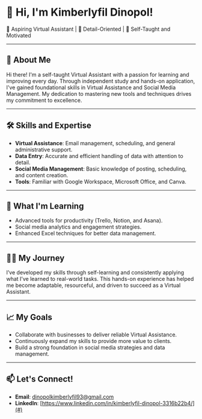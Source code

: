 # 👋 Hi, I'm Kimberlyfil Dinopol!
🎯 Aspiring Virtual Assistant | 📝 Detail-Oriented | 🌟 Self-Taught and Motivated  

---

## 🌟 About Me
Hi there! I'm a self-taught Virtual Assistant with a passion for learning and improving every day. 
Through independent study and hands-on application, I've gained foundational skills in Virtual Assistance and Social Media Management. 
My dedication to mastering new tools and techniques drives my commitment to excellence.

---

## 🛠️ Skills and Expertise
- **Virtual Assistance**: Email management, scheduling, and general administrative support.
- **Data Entry**: Accurate and efficient handling of data with attention to detail.
- **Social Media Management**: Basic knowledge of posting, scheduling, and content creation.
- **Tools**: Familiar with Google Workspace, Microsoft Office, and Canva.

---

## 🌱 What I'm Learning
- Advanced tools for productivity (Trello, Notion, and Asana).
- Social media analytics and engagement strategies.
- Enhanced Excel techniques for better data management.

---

## 🧗‍♀️ My Journey
I’ve developed my skills through self-learning and consistently applying what I’ve learned to real-world tasks. 
This hands-on experience has helped me become adaptable, resourceful, and driven to succeed as a Virtual Assistant.

---

## 📈 My Goals
- Collaborate with businesses to deliver reliable Virtual Assistance.
- Continuously expand my skills to provide more value to clients.
- Build a strong foundation in social media strategies and data management.

---

## 📫 Let's Connect!
- **Email**: [dinopolkimberlyfil93@gmail.com](mailto:dinopolkimberlyfil93@gmail.com)
- **LinkedIn**: [https://www.linkedin.com/in/kimberlyfil-dinopol-3316b22b4/](#)


